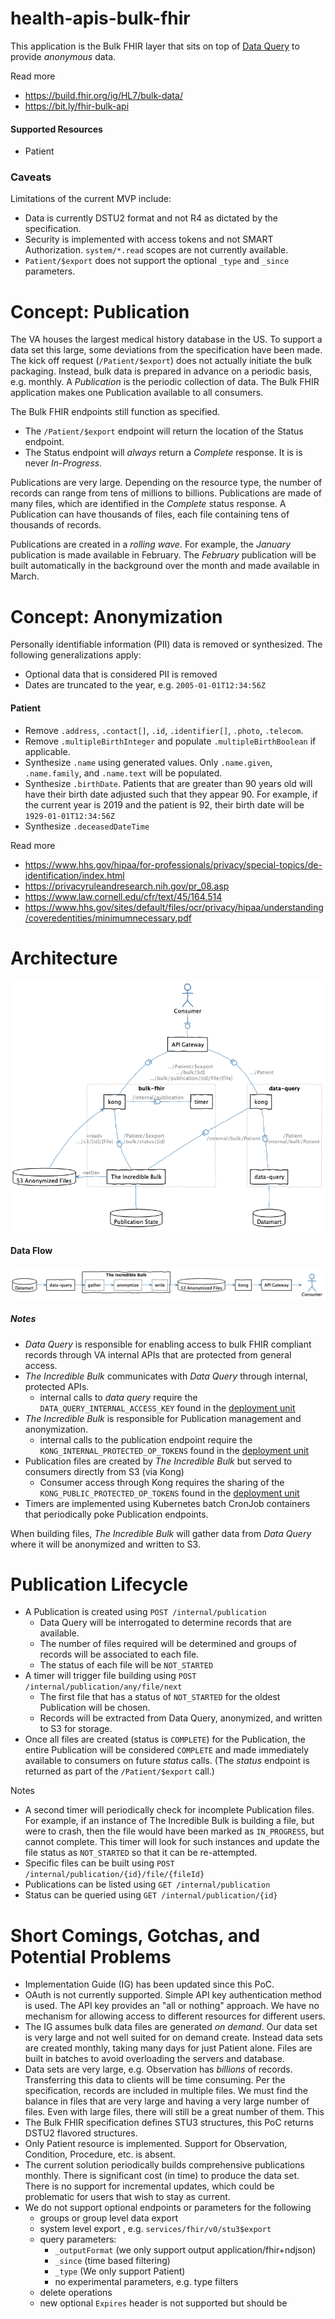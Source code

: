 # health-apis-bulk-fhir

This application is the Bulk FHIR layer that sits on top of 
[Data Query](https://github.com/department-of-veterans-affairs/health-apis-data-query)
to provide _anonymous_ data.

Read more
- https://build.fhir.org/ig/HL7/bulk-data/
- https://bit.ly/fhir-bulk-api

#### Supported Resources
- Patient

### Caveats
Limitations of the current MVP include:
- Data is currently DSTU2 format and not R4 as dictated by the specification.
- Security is implemented with access tokens and not SMART Authorization.
  `system/*.read` scopes are not currently available.
- `Patient/$export` does not support the optional `_type` and `_since` parameters.



# Concept: Publication
The VA houses the largest medical history database in the US.
To support a data set this large, some deviations from the specification have been made.
The kick off request (`/Patient/$export`) does not actually initiate the bulk packaging.
Instead, bulk data is prepared in advance on a periodic basis, e.g. monthly.
A _Publication_ is the periodic collection of data.
The Bulk FHIR application makes one Publication available to all consumers.

The Bulk FHIR endpoints still function as specified.
- The `/Patient/$export` endpoint will return the location of the Status endpoint.
- The Status endpoint will _always_ return a _Complete_ response. 
  It is is never _In-Progress_.
  
Publications are very large.
Depending on the resource type, the number of records can range from tens of millions to billions.
Publications are made of many files, which are identified in the _Complete_ status response.
A Publication can have thousands of files, each file containing tens of thousands of records.

Publications are created in a _rolling wave_.
For example, the _January_ publication is made available in February. 
The _February_ publication will be built automatically in the background over the month and made
available in March.



# Concept: Anonymization
Personally identifiable information (PII) data is removed or synthesized.
The following generalizations apply:
- Optional data that is considered PII is removed
- Dates are truncated to the year, e.g. `2005-01-01T12:34:56Z`

#### Patient
- Remove `.address`, `.contact[]`, `.id`, `.identifier[]`, `.photo`, `.telecom`.
- Remove `.multipleBirthInteger` and populate `.multipleBirthBoolean` if applicable.
- Synthesize `.name` using generated values.
  Only `.name.given`, `.name.family`, and `.name.text` will be populated.
- Synthesize  `.birthDate`.
  Patients that are greater than 90 years old will have their birth date adjusted such that
  they appear 90. 
  For example, if the current year is 2019 and the patient is 92, their birth date will be `1929-01-01T12:34:56Z` 
- Synthesize `.deceasedDateTime`

Read more
- https://www.hhs.gov/hipaa/for-professionals/privacy/special-topics/de-identification/index.html
- https://privacyruleandresearch.nih.gov/pr_08.asp
- https://www.law.cornell.edu/cfr/text/45/164.514
- https://www.hhs.gov/sites/default/files/ocr/privacy/hipaa/understanding/coveredentities/minimumnecessary.pdf



# Architecture
![Architecture](/src/plantuml/bulk-search.png)

#### Data Flow
![Data Flow](/src/plantuml/data-flow.png)

##### Notes
- _Data Query_ is responsible for enabling access to bulk FHIR compliant records through VA internal APIs that are protected from general access.
- _The Incredible Bulk_ communicates with _Data Query_ through internal, protected APIs.
  - internal calls to _data query_ require the `DATA_QUERY_INTERNAL_ACCESS_KEY` found in the [deployment unit](https://github.com/department-of-veterans-affairs/health-apis-bulk-fhir-deployment)
- _The Incredible Bulk_ is responsible for Publication management and anonymization.
  - internal calls to the publication endpoint require the `KONG_INTERNAL_PROTECTED_OP_TOKENS` found in the [deployment unit](https://github.com/department-of-veterans-affairs/health-apis-bulk-fhir-deployment)
- Publication files are created by _The Incredible Bulk_ but served to consumers directly from S3 (via Kong)
  - Consumer access through Kong requires the sharing of the `KONG_PUBLIC_PROTECTED_OP_TOKENS` found in the [deployment unit](https://github.com/department-of-veterans-affairs/health-apis-bulk-fhir-deployment) 
- Timers are implemented using Kubernetes batch CronJob containers that periodically poke Publication endpoints.
  
When building files, _The Incredible Bulk_ will gather data from _Data Query_ where it will be anonymized and written to S3.

# Publication Lifecycle
- A Publication is created using `POST /internal/publication`
  - Data Query will be interrogated to determine records that are available.
  - The number of files required will be determined and groups of records will be associated to each file.
  - The status of each file will be `NOT_STARTED`
- A timer will trigger file building using `POST /internal/publication/any/file/next`
  - The first file that has a status of `NOT_STARTED` for the oldest Publication will be chosen.
  - Records will be extracted from Data Query, anonymized, and written to S3 for storage.
- Once all files are created (status is `COMPLETE`) for the Publication, the entire Publication will 
  be considered `COMPLETE` and made immediately available to consumers on future _status_ calls.
  (The _status_ endpoint is returned as part of the `/Patient/$export` call.)
  
Notes
- A second timer will periodically check for incomplete Publication files.
  For example, if an instance of The Incredible Bulk is building a file, but were to crash, then
  the file would have been marked as `IN_PROGRESS`, but cannot complete.
  This timer will look for such instances and update the file status as `NOT_STARTED` so that it can be re-attempted.
- Specific files can be built using `POST /internal/publication/{id}/file/{fileId}`
- Publications can be listed using `GET /internal/publication`
- Status can be queried using `GET /internal/publication/{id}`


# Short Comings, Gotchas, and Potential Problems
- Implementation Guide (IG) has been updated since this PoC.
- OAuth is not currently supported. Simple API key authentication method is used. The API key 
  provides an "all or nothing" approach. We have no mechanism for allowing access to different
  resources for different users.
- The IG assumes bulk data files are generated _on demand_. Our data set is very large and not
  well suited for on demand create. Instead data sets are created monthly, taking many days for 
  just Patient alone. Files are built in batches to avoid overloading the servers and database.
- Data sets are very large, e.g. Observation has _billions_ of records. Transferring this data
  to clients will be time consuming. Per the specification, records are included in multiple files.
  We must find the balance in files that are very large and having a very large number of files.
  Even with large files, there will still be a great number of them. This 
- The Bulk FHIR specification defines STU3 structures, this PoC returns DSTU2 flavored structures.
- Only Patient resource is implemented. Support for Observation, Condition, Procedure, etc. is absent.
- The current solution periodically builds comprehensive publications monthly. There is significant
  cost (in time) to produce the data set. There is no support for incremental updates, which could 
  be problematic for users that wish to stay as current.
- We do not support optional endpoints or parameters for the following
  - groups or group level data export
  - system level export , e.g. `services/fhir/v0/stu3$export`
  - query parameters:
    - `_outputFormat` (we only support output application/fhir+ndjson)
    - `_since` (time based filtering)
    - `_type` (We only support Patient)
    - no experimental parameters, e.g. type filters
  - delete operations
  - new optional `Expires` header is not supported but should be

   
